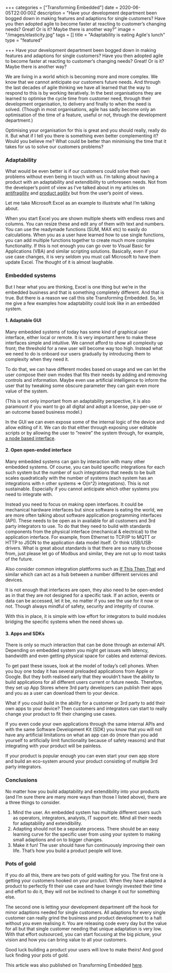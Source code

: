 +++
categories = ["Transforming Embedded"]
date = 2020-06-05T22:00:00Z
description = "Have your development department been bogged down in making features and adaptions for single customers? Have you then adopted agile to become faster at reacting to customer’s changing needs? Great! Or is it? Maybe there is another way?"
image = "/images/elasticity.jpg"
tags = []
title = "Adaptability is eating Agile's lunch"
type = "featured"

+++
Have your development department been bogged down in making features and adaptions for single customers? Have you then adopted agile to become faster at reacting to customer’s changing needs? Great! Or is it? Maybe there is another way?

We are living in a world which is becoming more and more complex. We know that we cannot anticipate our customers future needs. And through the last decades of agile thinking we have all learned that the way to respond to this is by working iteratively. In the best organisations they are learned to optimise the cycle time from customer need, through their development organisation, to delivery and finally to when the need is solved. (Though in most organisations, agile has sadly become only an optimisation of the time of a feature, useful or not, through the development department.)

Optimising your organisation for this is great and you should really, really do it. But what if I tell you there is something even better complementing it? Would you believe me? What could be better than minimising the time that it takes for us to solve our customers problems?

### Adaptability

What would be even better is if our customers could solve their own problems without even being in touch with us. I’m talking about having a product with an adaptability and extendibility to unforeseen needs. Not from the developer’s point of view as I’ve talked about in my articles on [antifragility](https://transformingembedded.sigmatechnology.se/insight-post/how-to-build-antifragile-products/) and [product agility](https://transformingembedded.sigmatechnology.se/insight-post/how-agile-is-your-product/) but from the user’s point of views.

Let me take Microsoft Excel as an example to illustrate what I’m talking about.

When you start Excel you are shown multiple sheets with endless rows and columns. You can resize these and edit any of them with text and numbers. You can use the readymade functions (SUM, MAX etc) to easily do calculations. When you as a user have learned how to use single functions, you can add multiple functions together to create much more complex functionality. If this is not enough you can go over to Visual Basic for Applications (VBA) and similar scripting solutions. Basically, even if your use case changes, it is very seldom you must call Microsoft to have them update Excel. The thought of it is almost laughable.

### **Embedded systems**

But I hear what you are thinking, Excel is one thing but we’re in the embedded business and that is something completely different. And that is true. But there is a reason we call this site Transforming Embedded. So, let me give a few examples how adaptability could look like in an embedded system.

#### **1. Adaptable GUI**

Many embedded systems of today has some kind of graphical user interface, either local or remote. It is very important here to make these interfaces simple and intuitive. We cannot afford to show all complexity up front; the threshold for a new user will become way too high. Instead what we need to do is onboard our users gradually by introducing them to complexity when they need it.

To do that, we can have different modes based on usage and we can let the user compose their own modes that fits their needs by adding and removing controls and information. Maybe even use artificial intelligence to inform the user that by tweaking some obscure parameter they can gain even more value of the system.

(This is not only important from an adaptability perspective, it is also paramount if you want to go all digital and adopt a license, pay-per-use or an outcome based business model.)

In the GUI we can even expose some of the internal logic of the device and allow editing of it. We can do that either through exposing user editable scripts or by allowing the user to ”rewire” the system through, for example, [a node based interface](https://nodered.org/).

#### **2. Open open-ended interface**

Many embedded systems can gain by interaction with many other embedded systems. Of course, you can build specific integrations for each such system but the number of such integrations that needs to be built scales quadratically with the number of systems (each system has an integrations with n other systems => O(n^2) integrations). This is not sustainable. Especially if you cannot anticipate which other systems you need to integrate with.

Instead you need to focus on making open interfaces. It could be mechanical hardware interfaces but since software is eating the world, we are more often talking about software application programming interfaces (API). These needs to be open as in available for all customers and 3rd party integrators to use. To do that they need to build with standards components from the physical interface (mechanical & electrical) to the application interface. For example, from Ethernet to TCP/IP to MQTT or HTTP to JSON to the application data model itself. Or think USB/USB-drivers. What is great about standards is that there are so many to choose from, just please let go of Modbus and similar, they are not up to most tasks of the future.

Also consider common integration plattforms such as [If This Then That](https://ifttt.com/) and similar which can act as a hub between a number different services and devices.

It is not enough that interfaces are open, they also need to be open-ended as in that they are not designed for a specific task. If an action, events or data can be accessed, let it be, no matter if you see the use for it now or not. Though always mindful of safety, security and integrity of course.

With this in place, it is simple with low effort for integrators to build modules bridging the specific systems when the need shows up.

#### **3. Apps and SDKs**

There is only so much interaction that can be done through an external API. Depending on embedded system you might get issues with latency, bandwidth and even getting physical space for cables and external devices.

To get past these issues, look at the model of today’s cell phones. When you buy one today it has several preloaded applications from Apple or Google. But they both realised early that they wouldn’t have the ability to build applications for all different users current or future needs. Therefore, they set up App Stores where 3rd party developers can publish their apps and you as a user can download them to your device.

What if you could build in the ability for a customer or 3rd party to add their own apps to your device? Then customers and integrators can start to really change your product to fit their changing use cases.

If you even code your own applications through the same internal APIs and with the same Software Development Kit (SDK) you know that you will not have any artificial limitations on what an app can do (more than you add yourself to artificially limit functionality because of safety reasons) and that integrating with your product will be painless.

If your product is popular enough you can even start your own app store and build an eco-system around your product consisting of multiple 3rd party integrators.

### **Conclusions**

No matter how you build adaptability and extendibility into your products (and I’m sure there are many more ways than those I listed above), there are a three things to consider.

1. Mind the user. An embedded system has multiple different users such as operators, integrators, analysts, IT support etc. Mind all their needs for adaptability and extendibility.
2. Adapting should not be a separate process. There should be an easy learning curve for the specific user from using your system to making small adaptions and on to bigger changes.
3. Make it fun! The user should have fun continuously improving their own life. That’s how you build a product people will love.

### **Pots of gold**

If you do all this, there are two pots of gold waiting for you. The first one is getting your customers hooked on your product. When they have adapted a product to perfectly fit their use case and have lovingly invested their time and effort to do it, they will not be inclined to change it out for something else.

The second one is letting your development department off the hook for minor adaptions needed for single customers. All adaptions for every single customer can really grind the business and product development to a halt without you even realising it. You are releasing code every day but the value for all but that single customer needing that unique adaptation is very low. With that effort outsourced, you can start focusing at the big picture, your vision and how you can bring value to all your customers.

Good luck building a product your users will love to make theirs! And good luck finding your pots of gold.

This article was also published on Transforming Embedded [here](https://transformingembedded.sigmatechnology.se/insight-post/adaptability-is-eating-agiles-lunch/ "Adaptability is eating Agile's lunch").
